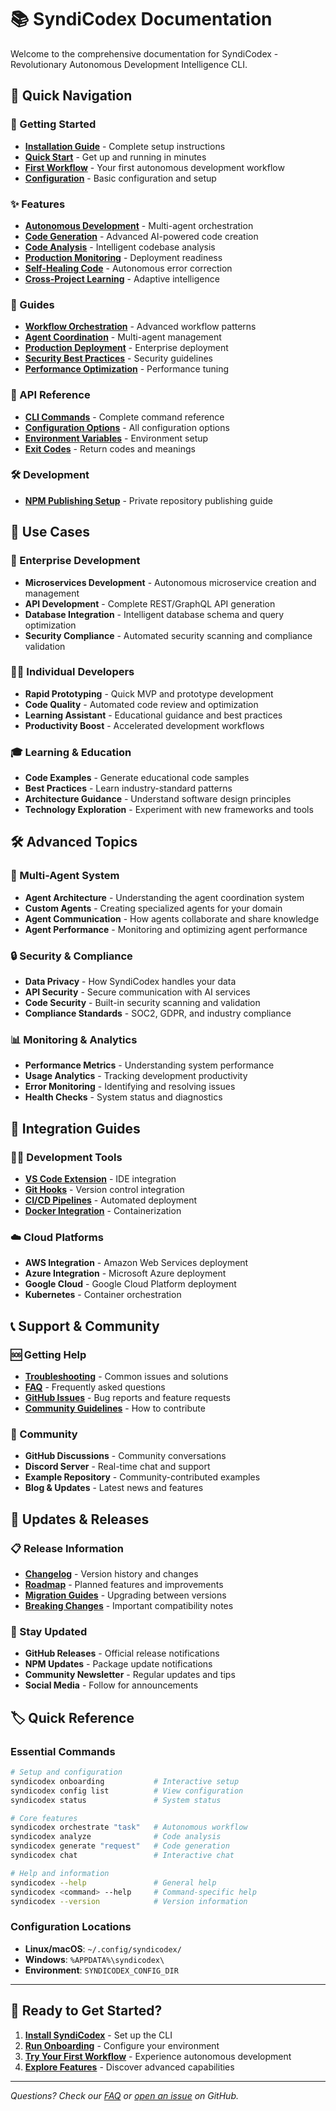 # 📚 SyndiCodex Documentation

Welcome to the comprehensive documentation for SyndiCodex - Revolutionary Autonomous Development Intelligence CLI.

## 🚀 Quick Navigation

### 📖 Getting Started
- **[Installation Guide](./getting-started/installation.md)** - Complete setup instructions
- **[Quick Start](./getting-started/quick-start.md)** - Get up and running in minutes
- **[First Workflow](./getting-started/first-workflow.md)** - Your first autonomous development workflow
- **[Configuration](./getting-started/configuration.md)** - Basic configuration and setup

### ✨ Features
- **[Autonomous Development](./features/autonomous-development.md)** - Multi-agent orchestration
- **[Code Generation](./features/code-generation.md)** - Advanced AI-powered code creation
- **[Code Analysis](./features/code-analysis.md)** - Intelligent codebase analysis
- **[Production Monitoring](./features/production-monitoring.md)** - Deployment readiness
- **[Self-Healing Code](./features/self-healing-code.md)** - Autonomous error correction
- **[Cross-Project Learning](./features/cross-project-learning.md)** - Adaptive intelligence

### 🎯 Guides
- **[Workflow Orchestration](./guides/workflow-orchestration.md)** - Advanced workflow patterns
- **[Agent Coordination](./guides/agent-coordination.md)** - Multi-agent management
- **[Production Deployment](./guides/production-deployment.md)** - Enterprise deployment
- **[Security Best Practices](./guides/security-best-practices.md)** - Security guidelines
- **[Performance Optimization](./guides/performance-optimization.md)** - Performance tuning

### 🔧 API Reference
- **[CLI Commands](./api-reference/commands.md)** - Complete command reference
- **[Configuration Options](./api-reference/configuration.md)** - All configuration options
- **[Environment Variables](./api-reference/environment.md)** - Environment setup
- **[Exit Codes](./api-reference/exit-codes.md)** - Return codes and meanings

### 🛠️ Development
- **[NPM Publishing Setup](./development/npm-publish-setup.md)** - Private repository publishing guide

## 🎯 Use Cases

### 🏢 Enterprise Development
- **Microservices Development** - Autonomous microservice creation and management
- **API Development** - Complete REST/GraphQL API generation
- **Database Integration** - Intelligent database schema and query optimization
- **Security Compliance** - Automated security scanning and compliance validation

### 👨‍💻 Individual Developers
- **Rapid Prototyping** - Quick MVP and prototype development
- **Code Quality** - Automated code review and optimization
- **Learning Assistant** - Educational guidance and best practices
- **Productivity Boost** - Accelerated development workflows

### 🎓 Learning & Education
- **Code Examples** - Generate educational code samples
- **Best Practices** - Learn industry-standard patterns
- **Architecture Guidance** - Understand software design principles
- **Technology Exploration** - Experiment with new frameworks and tools

## 🛠️ Advanced Topics

### 🤖 Multi-Agent System
- **Agent Architecture** - Understanding the agent coordination system
- **Custom Agents** - Creating specialized agents for your domain
- **Agent Communication** - How agents collaborate and share knowledge
- **Agent Performance** - Monitoring and optimizing agent performance

### 🔒 Security & Compliance
- **Data Privacy** - How SyndiCodex handles your data
- **API Security** - Secure communication with AI services
- **Code Security** - Built-in security scanning and validation
- **Compliance Standards** - SOC2, GDPR, and industry compliance

### 📊 Monitoring & Analytics
- **Performance Metrics** - Understanding system performance
- **Usage Analytics** - Tracking development productivity
- **Error Monitoring** - Identifying and resolving issues
- **Health Checks** - System status and diagnostics

## 🔗 Integration Guides

### 🧑‍💻 Development Tools
- **[VS Code Extension](./integrations/vscode.md)** - IDE integration
- **[Git Hooks](./integrations/git-hooks.md)** - Version control integration
- **[CI/CD Pipelines](./integrations/ci-cd.md)** - Automated deployment
- **[Docker Integration](./integrations/docker.md)** - Containerization

### ☁️ Cloud Platforms
- **AWS Integration** - Amazon Web Services deployment
- **Azure Integration** - Microsoft Azure deployment
- **Google Cloud** - Google Cloud Platform deployment
- **Kubernetes** - Container orchestration

## 📞 Support & Community

### 🆘 Getting Help
- **[Troubleshooting](./troubleshooting.md)** - Common issues and solutions
- **[FAQ](./faq.md)** - Frequently asked questions
- **[GitHub Issues](https://github.com/Ethical-AI-Syndicate/syndicodex/issues)** - Bug reports and feature requests
- **[Community Guidelines](../CONTRIBUTING.md)** - How to contribute

### 💬 Community
- **GitHub Discussions** - Community conversations
- **Discord Server** - Real-time chat and support
- **Example Repository** - Community-contributed examples
- **Blog & Updates** - Latest news and features

## 🔄 Updates & Releases

### 📋 Release Information
- **[Changelog](../CHANGELOG.md)** - Version history and changes
- **[Roadmap](./roadmap.md)** - Planned features and improvements
- **[Migration Guides](./migration/)** - Upgrading between versions
- **[Breaking Changes](./breaking-changes.md)** - Important compatibility notes

### 🔔 Stay Updated
- **GitHub Releases** - Official release notifications
- **NPM Updates** - Package update notifications
- **Community Newsletter** - Regular updates and tips
- **Social Media** - Follow for announcements

## 🏷️ Quick Reference

### Essential Commands
```bash
# Setup and configuration
syndicodex onboarding           # Interactive setup
syndicodex config list          # View configuration
syndicodex status               # System status

# Core features
syndicodex orchestrate "task"   # Autonomous workflow
syndicodex analyze              # Code analysis
syndicodex generate "request"   # Code generation
syndicodex chat                 # Interactive chat

# Help and information
syndicodex --help               # General help
syndicodex <command> --help     # Command-specific help
syndicodex --version            # Version information
```

### Configuration Locations
- **Linux/macOS**: `~/.config/syndicodex/`
- **Windows**: `%APPDATA%\syndicodex\`
- **Environment**: `SYNDICODEX_CONFIG_DIR`

---

## 🚀 Ready to Get Started?

1. **[Install SyndiCodex](./getting-started/installation.md)** - Set up the CLI
2. **[Run Onboarding](./getting-started/quick-start.md)** - Configure your environment
3. **[Try Your First Workflow](./getting-started/first-workflow.md)** - Experience autonomous development
4. **[Explore Features](./features/)** - Discover advanced capabilities

---

*Questions? Check our [FAQ](./faq.md) or [open an issue](https://github.com/Ethical-AI-Syndicate/syndicodex/issues) on GitHub.*